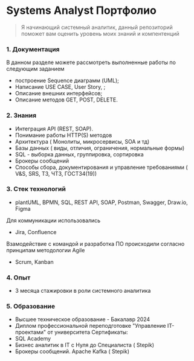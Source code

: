 # Systems Analyst Портфолио 
> Я начинающий системный аналитик, данный репозиторий поможет вам оценить уровень моих знаний и компентенций
>
### 1. Документация 
В данном разделе можете рассмотреть выполненные работы по следующим заданием  
- построение Sequence диаграмм (UML);
- Написание USE CASE, User Story, ;
- Описание внешних интерфейсов;
- Описание методов GET, POST, DELETE.
  
### 2. Знания 

- Интеграция API (REST, SOAP).
- Понимание работы HTTP(S) методов
- Архитектура ( Монолиты, микросервисы, SOA и тд)
- Базы данных ( виды, отличия, ограничения, нормальные формы)
- SQL - выборка данных, группировка, сортировка
- Брокеры сообщений
- Способы сбора, документирования и управление требованиями ( V&S, SRS, ТЗ, ЧТЗ, ГОСТ34(19))
  
### 3. Стек технологий 
-  plantUML, BPMN, SQL, REST API, SOAP, Postman, Swagger,  Draw.io, Figma

Для коммуникации использовались 
 -  Jira, Confluence
   
Взамодействие с командой и разработка ПО происходили согласно принципам методологии Agile 
 - Scrum, Kanban

### 4. Опыт

- 3 месяца стажировки в роли системного аналитика

### 5. Образование
- Высшее техническое образование - Бакалавр 2024
- Диплом профессиональной переподготовке "Управление IT-проектами" от университета
  Сертификаты:
- SQL Academy
- Бизнес аналитик в IT с Нуля до Специалиста ( Stepik)
- Брокеры сообщений. Apache Kafka ( Stepik)










